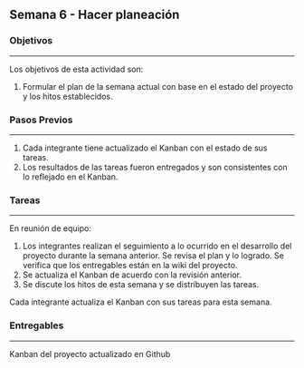 ## Semana 6 - Hacer planeación



### Objetivos
----
Los objetivos de esta actividad son:


1. Formular el plan de la semana actual con base en el estado del proyecto y los hitos establecidos.
   
### Pasos Previos
----
1. Cada integrante tiene actualizado el Kanban con el estado de sus tareas. 
2. Los resultados de las tareas fueron entregados y son consistentes con lo reflejado en el Kanban. 

### Tareas
----

En reunión de equipo:
1. Los integrantes realizan el seguimiento a lo ocurrido en el desarrollo del proyecto durante la semana anterior. 
   Se revisa el plan y lo logrado. Se verifica que los entregables están en la wiki del proyecto. 
2. Se actualiza el Kanban de acuerdo con la revisión anterior. 
3. Se discute los hitos de esta semana y se distribuyen las tareas.
   
Cada integrante actualiza el Kanban con sus tareas para esta semana. 

### Entregables
---
Kanban del proyecto actualizado en Github
